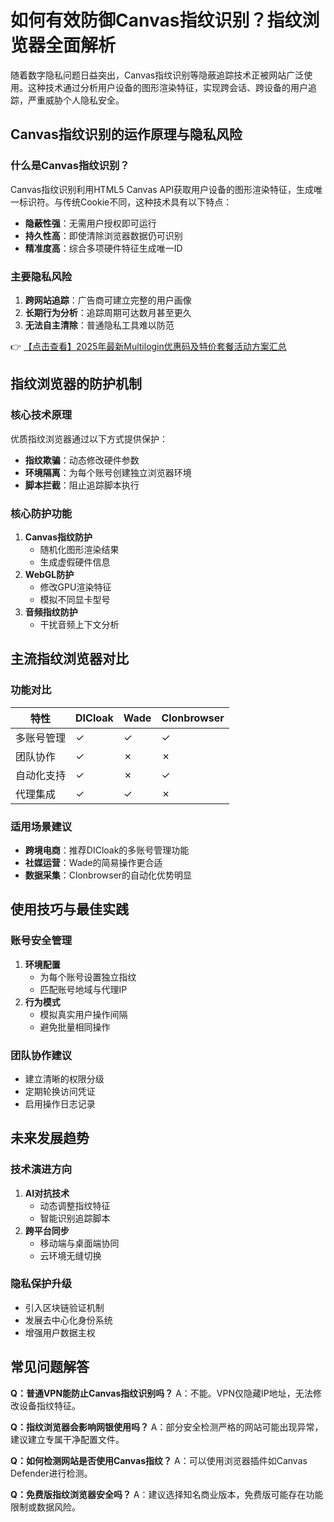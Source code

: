 # 如何有效防御Canvas指纹识别？指纹浏览器全面解析

随着数字隐私问题日益突出，Canvas指纹识别等隐蔽追踪技术正被网站广泛使用。这种技术通过分析用户设备的图形渲染特征，实现跨会话、跨设备的用户追踪，严重威胁个人隐私安全。

## Canvas指纹识别的运作原理与隐私风险

### 什么是Canvas指纹识别？
Canvas指纹识别利用HTML5 Canvas API获取用户设备的图形渲染特征，生成唯一标识符。与传统Cookie不同，这种技术具有以下特点：
- **隐蔽性强**：无需用户授权即可运行
- **持久性高**：即使清除浏览器数据仍可识别
- **精准度高**：综合多项硬件特征生成唯一ID

### 主要隐私风险
1. **跨网站追踪**：广告商可建立完整的用户画像
2. **长期行为分析**：追踪周期可达数月甚至更久
3. **无法自主清除**：普通隐私工具难以防范

👉 [【点击查看】2025年最新Multilogin优惠码及特价套餐活动方案汇总](https://bit.ly/multIlogin)

## 指纹浏览器的防护机制

### 核心技术原理
优质指纹浏览器通过以下方式提供保护：
- **指纹欺骗**：动态修改硬件参数
- **环境隔离**：为每个账号创建独立浏览器环境
- **脚本拦截**：阻止追踪脚本执行

### 核心防护功能
1. **Canvas指纹防护**
   - 随机化图形渲染结果
   - 生成虚假硬件信息
2. **WebGL防护**
   - 修改GPU渲染特征
   - 模拟不同显卡型号
3. **音频指纹防护**
   - 干扰音频上下文分析

## 主流指纹浏览器对比

### 功能对比
| 特性               | DICloak | Wade | Clonbrowser |
|--------------------|---------|------|-------------|
| 多账号管理         | ✓       | ✓    | ✓           |
| 团队协作           | ✓       | ✗    | ✗           |
| 自动化支持         | ✓       | ✗    | ✓           |
| 代理集成           | ✓       | ✓    | ✗           |

### 适用场景建议
- **跨境电商**：推荐DICloak的多账号管理功能
- **社媒运营**：Wade的简易操作更合适
- **数据采集**：Clonbrowser的自动化优势明显

## 使用技巧与最佳实践

### 账号安全管理
1. **环境配置**
   - 为每个账号设置独立指纹
   - 匹配账号地域与代理IP
2. **行为模式**
   - 模拟真实用户操作间隔
   - 避免批量相同操作

### 团队协作建议
- 建立清晰的权限分级
- 定期轮换访问凭证
- 启用操作日志记录

## 未来发展趋势

### 技术演进方向
1. **AI对抗技术**
   - 动态调整指纹特征
   - 智能识别追踪脚本
2. **跨平台同步**
   - 移动端与桌面端协同
   - 云环境无缝切换

### 隐私保护升级
- 引入区块链验证机制
- 发展去中心化身份系统
- 增强用户数据主权

## 常见问题解答

**Q：普通VPN能防止Canvas指纹识别吗？**
A：不能。VPN仅隐藏IP地址，无法修改设备指纹特征。

**Q：指纹浏览器会影响网银使用吗？**
A：部分安全检测严格的网站可能出现异常，建议建立专属干净配置文件。

**Q：如何检测网站是否使用Canvas指纹？**
A：可以使用浏览器插件如Canvas Defender进行检测。

**Q：免费版指纹浏览器安全吗？**
A：建议选择知名商业版本，免费版可能存在功能限制或数据风险。